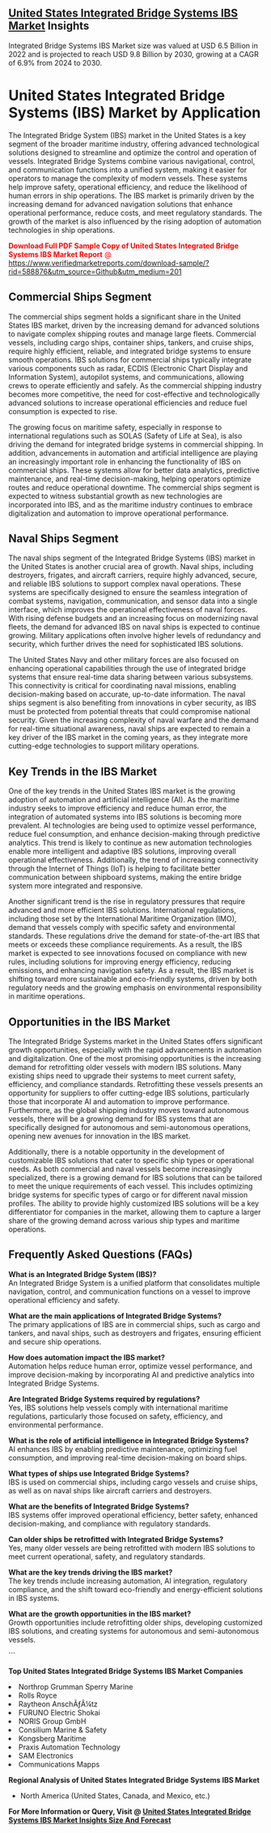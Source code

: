 <h2><a href="https://www.verifiedmarketreports.com/download-sample/?rid=588876&amp;utm_source=Github&amp;utm_medium=201" target="_blank">United States Integrated Bridge Systems IBS Market</a> Insights</h2><p>Integrated Bridge Systems IBS Market size was valued at USD 6.5 Billion in 2022 and is projected to reach USD 9.8 Billion by 2030, growing at a CAGR of 6.9% from 2024 to 2030.</p><p><h1>United States Integrated Bridge Systems (IBS) Market by Application</h1><p>The Integrated Bridge System (IBS) market in the United States is a key segment of the broader maritime industry, offering advanced technological solutions designed to streamline and optimize the control and operation of vessels. Integrated Bridge Systems combine various navigational, control, and communication functions into a unified system, making it easier for operators to manage the complexity of modern vessels. These systems help improve safety, operational efficiency, and reduce the likelihood of human errors in ship operations. The IBS market is primarily driven by the increasing demand for advanced navigation solutions that enhance operational performance, reduce costs, and meet regulatory standards. The growth of the market is also influenced by the rising adoption of automation technologies in ship operations. <p><span class=""><span style="color: #ff0000;"><strong>Download Full PDF Sample Copy of United States Integrated Bridge Systems IBS Market Report</strong> @ </span><a href="https://www.verifiedmarketreports.com/download-sample/?rid=588876&amp;utm_source=Github&amp;utm_medium=201" target="_blank">https://www.verifiedmarketreports.com/download-sample/?rid=588876&amp;utm_source=Github&amp;utm_medium=201</a></span></p></p><h2>Commercial Ships Segment</h2><p>The commercial ships segment holds a significant share in the United States IBS market, driven by the increasing demand for advanced solutions to navigate complex shipping routes and manage large fleets. Commercial vessels, including cargo ships, container ships, tankers, and cruise ships, require highly efficient, reliable, and integrated bridge systems to ensure smooth operations. IBS solutions for commercial ships typically integrate various components such as radar, ECDIS (Electronic Chart Display and Information System), autopilot systems, and communications, allowing crews to operate efficiently and safely. As the commercial shipping industry becomes more competitive, the need for cost-effective and technologically advanced solutions to increase operational efficiencies and reduce fuel consumption is expected to rise.<p>The growing focus on maritime safety, especially in response to international regulations such as SOLAS (Safety of Life at Sea), is also driving the demand for integrated bridge systems in commercial shipping. In addition, advancements in automation and artificial intelligence are playing an increasingly important role in enhancing the functionality of IBS on commercial ships. These systems allow for better data analytics, predictive maintenance, and real-time decision-making, helping operators optimize routes and reduce operational downtime. The commercial ships segment is expected to witness substantial growth as new technologies are incorporated into IBS, and as the maritime industry continues to embrace digitalization and automation to improve operational performance.</p><h2>Naval Ships Segment</h2><p>The naval ships segment of the Integrated Bridge Systems (IBS) market in the United States is another crucial area of growth. Naval ships, including destroyers, frigates, and aircraft carriers, require highly advanced, secure, and reliable IBS solutions to support complex naval operations. These systems are specifically designed to ensure the seamless integration of combat systems, navigation, communication, and sensor data into a single interface, which improves the operational effectiveness of naval forces. With rising defense budgets and an increasing focus on modernizing naval fleets, the demand for advanced IBS on naval ships is expected to continue growing. Military applications often involve higher levels of redundancy and security, which further drives the need for sophisticated IBS solutions.<p>The United States Navy and other military forces are also focused on enhancing operational capabilities through the use of integrated bridge systems that ensure real-time data sharing between various subsystems. This connectivity is critical for coordinating naval missions, enabling decision-making based on accurate, up-to-date information. The naval ships segment is also benefiting from innovations in cyber security, as IBS must be protected from potential threats that could compromise national security. Given the increasing complexity of naval warfare and the demand for real-time situational awareness, naval ships are expected to remain a key driver of the IBS market in the coming years, as they integrate more cutting-edge technologies to support military operations.</p><h2>Key Trends in the IBS Market</h2><p>One of the key trends in the United States IBS market is the growing adoption of automation and artificial intelligence (AI). As the maritime industry seeks to improve efficiency and reduce human error, the integration of automated systems into IBS solutions is becoming more prevalent. AI technologies are being used to optimize vessel performance, reduce fuel consumption, and enhance decision-making through predictive analytics. This trend is likely to continue as new automation technologies enable more intelligent and adaptive IBS solutions, improving overall operational effectiveness. Additionally, the trend of increasing connectivity through the Internet of Things (IoT) is helping to facilitate better communication between shipboard systems, making the entire bridge system more integrated and responsive.<p>Another significant trend is the rise in regulatory pressures that require advanced and more efficient IBS solutions. International regulations, including those set by the International Maritime Organization (IMO), demand that vessels comply with specific safety and environmental standards. These regulations drive the demand for state-of-the-art IBS that meets or exceeds these compliance requirements. As a result, the IBS market is expected to see innovations focused on compliance with new rules, including solutions for improving energy efficiency, reducing emissions, and enhancing navigation safety. As a result, the IBS market is shifting toward more sustainable and eco-friendly systems, driven by both regulatory needs and the growing emphasis on environmental responsibility in maritime operations.</p><h2>Opportunities in the IBS Market</h2><p>The Integrated Bridge Systems market in the United States offers significant growth opportunities, especially with the rapid advancements in automation and digitalization. One of the most promising opportunities is the increasing demand for retrofitting older vessels with modern IBS solutions. Many existing ships need to upgrade their systems to meet current safety, efficiency, and compliance standards. Retrofitting these vessels presents an opportunity for suppliers to offer cutting-edge IBS solutions, particularly those that incorporate AI and automation to improve performance. Furthermore, as the global shipping industry moves toward autonomous vessels, there will be a growing demand for IBS systems that are specifically designed for autonomous and semi-autonomous operations, opening new avenues for innovation in the IBS market.<p>Additionally, there is a notable opportunity in the development of customizable IBS solutions that cater to specific ship types or operational needs. As both commercial and naval vessels become increasingly specialized, there is a growing demand for IBS solutions that can be tailored to meet the unique requirements of each vessel. This includes optimizing bridge systems for specific types of cargo or for different naval mission profiles. The ability to provide highly customized IBS solutions will be a key differentiator for companies in the market, allowing them to capture a larger share of the growing demand across various ship types and maritime operations.</p><h2>Frequently Asked Questions (FAQs)</h2><p><strong>What is an Integrated Bridge System (IBS)?</strong> <br>An Integrated Bridge System is a unified platform that consolidates multiple navigation, control, and communication functions on a vessel to improve operational efficiency and safety.</p><p><strong>What are the main applications of Integrated Bridge Systems?</strong> <br>The primary applications of IBS are in commercial ships, such as cargo and tankers, and naval ships, such as destroyers and frigates, ensuring efficient and secure ship operations.</p><p><strong>How does automation impact the IBS market?</strong> <br>Automation helps reduce human error, optimize vessel performance, and improve decision-making by incorporating AI and predictive analytics into Integrated Bridge Systems.</p><p><strong>Are Integrated Bridge Systems required by regulations?</strong> <br>Yes, IBS solutions help vessels comply with international maritime regulations, particularly those focused on safety, efficiency, and environmental performance.</p><p><strong>What is the role of artificial intelligence in Integrated Bridge Systems?</strong> <br>AI enhances IBS by enabling predictive maintenance, optimizing fuel consumption, and improving real-time decision-making on board ships.</p><p><strong>What types of ships use Integrated Bridge Systems?</strong> <br>IBS is used on commercial ships, including cargo vessels and cruise ships, as well as on naval ships like aircraft carriers and destroyers.</p><p><strong>What are the benefits of Integrated Bridge Systems?</strong> <br>IBS systems offer improved operational efficiency, better safety, enhanced decision-making, and compliance with regulatory standards.</p><p><strong>Can older ships be retrofitted with Integrated Bridge Systems?</strong> <br>Yes, many older vessels are being retrofitted with modern IBS solutions to meet current operational, safety, and regulatory standards.</p><p><strong>What are the key trends driving the IBS market?</strong> <br>The key trends include increasing automation, AI integration, regulatory compliance, and the shift toward eco-friendly and energy-efficient solutions in IBS systems.</p><p><strong>What are the growth opportunities in the IBS market?</strong> <br>Growth opportunities include retrofitting older ships, developing customized IBS solutions, and creating systems for autonomous and semi-autonomous vessels.</p>```</p><p><strong>Top United States Integrated Bridge Systems IBS Market Companies</strong></p><div data-test-id=""><p><li>Northrop Grumman Sperry Marine</li><li> Rolls Royce</li><li> Raytheon AnschÃƒÂ¼tz</li><li> FURUNO Electric Shokai</li><li> NORIS Group GmbH</li><li> Consilium Marine & Safety</li><li> Kongsberg Maritime</li><li> Praxis Automation Technology</li><li> SAM Electronics</li><li> Communications Mapps</li></p><div><strong>Regional Analysis of&nbsp;United States Integrated Bridge Systems IBS Market</strong></div><ul><li dir="ltr"><p dir="ltr">North America&nbsp;(United States, Canada, and Mexico, etc.)</p></li></ul><p><strong>For More Information or Query, Visit @&nbsp;</strong><strong><a href="https://www.verifiedmarketreports.com/product/integrated-bridge-systems-ibs-market/?utm_source=Github&amp;utm_medium=201" target="_blank">United States Integrated Bridge Systems IBS Market Insights Size And Forecast</a></strong></p></div>
